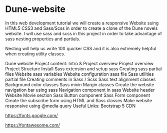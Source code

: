 # Dune-website
In this web development tutorial we will create a responsive Website suing HTML5 CSS3 and Sass/Scss in order to create a clone of the Dune novels website. I will use sass and scss in this project in order to take advantage of sass nesting properties and partials.

Nesting will help us write 10X quicker CSS and it is also extremely helpful when creating utility classes.

Dune website Project content:
Intro & Project overview
Project overview
Project Structure
Install Sass extension and setup sass
Creating sass partial files
Website sass variables
Website configuration sass file
Sass utilities partial file
Creating comments in Sass / Scss
Sass text alignment classes
Background color classes
Sass mixin
Margin classes
Create the website navigation bar using sass
Navigation component in sass
Website header
Website Movie section
Sass Button component
Sass Form component
Create the subscribe form using HTML and Sass classes
Make website responsive using @media query
Useful Links:
Bootstrap 5 CDN

https://fonts.google.com/

https://fontawesome.com/
